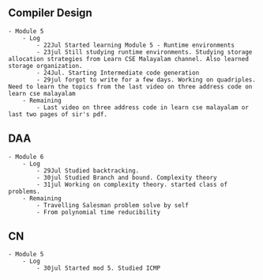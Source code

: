 ## Compiler Design
	- Module 5
		- Log
			- 22Jul Started learning Module 5 - Runtime environments
			- 23jul Still studying runtime environments. Studying storage allocation strategies from Learn CSE Malayalam channel. Also learned storage organization.
			- 24Jul. Starting Intermediate code generation
			- 29jul forgot to write for a few days. Working on quadriples. Need to learn the topics from the last video on three address code on learn cse malayalam
		- Remaining
			- Last video on three address code in learn cse malayalam or last two pages of sir's pdf.
## DAA
	- Module 6
		- Log
			- 29Jul Studied backtracking.
			- 30jul Studied Branch and bound. Complexity theory
			- 31jul Working on complexity theory. started class of problems.
		- Remaining
			- Travelling Salesman problem solve by self
			- From polynomial time reducibility
## CN
	- Module 5
		- Log
			- 30jul Started mod 5. Studied ICMP